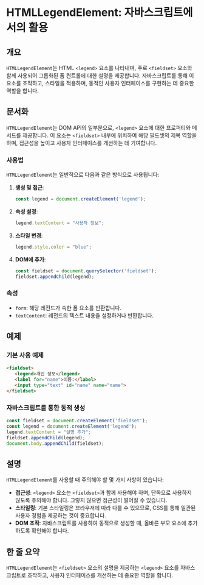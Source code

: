 <!--
Meta Description: # HTMLLegendElement: 자바스크립트에서의 활용 ## 개요 `HTMLLegendElement`는 HTML `<legend>` 요소를 나타내며, 주로 `<fieldset>` 요소와 함께 사용되어 그룹화된 폼 컨트롤에 대한 설명을 제공합니다. 자바스크립트를 통...
Meta Keywords: legend, fieldset, htmllegendelement, 사용자, javascript
-->

# HTMLLegendElement: 자바스크립트에서의 활용

## 개요
`HTMLLegendElement`는 HTML `<legend>` 요소를 나타내며, 주로 `<fieldset>` 요소와 함께 사용되어 그룹화된 폼 컨트롤에 대한 설명을 제공합니다. 자바스크립트를 통해 이 요소를 조작하고, 스타일을 적용하며, 동적인 사용자 인터페이스를 구현하는 데 중요한 역할을 합니다.

## 문서화
`HTMLLegendElement`는 DOM API의 일부분으로, `<legend>` 요소에 대한 프로퍼티와 메서드를 제공합니다. 이 요소는 `<fieldset>` 내부에 위치하여 해당 필드셋의 제목 역할을 하며, 접근성을 높이고 사용자 인터페이스를 개선하는 데 기여합니다.

### 사용법
`HTMLLegendElement`는 일반적으로 다음과 같은 방식으로 사용됩니다:

1. **생성 및 접근**:
   ```javascript
   const legend = document.createElement('legend');
   ```

2. **속성 설정**:
   ```javascript
   legend.textContent = "사용자 정보";
   ```

3. **스타일 변경**:
   ```javascript
   legend.style.color = "blue";
   ```

4. **DOM에 추가**:
   ```javascript
   const fieldset = document.querySelector('fieldset');
   fieldset.appendChild(legend);
   ```

### 속성
- `form`: 해당 레전드가 속한 폼 요소를 반환합니다.
- `textContent`: 레전드의 텍스트 내용을 설정하거나 반환합니다.

## 예제
### 기본 사용 예제
```html
<fieldset>
   <legend>개인 정보</legend>
   <label for="name">이름:</label>
   <input type="text" id="name" name="name">
</fieldset>
```

### 자바스크립트를 통한 동적 생성
```javascript
const fieldset = document.createElement('fieldset');
const legend = document.createElement('legend');
legend.textContent = "설명 추가";
fieldset.appendChild(legend);
document.body.appendChild(fieldset);
```

## 설명
`HTMLLegendElement`를 사용할 때 주의해야 할 몇 가지 사항이 있습니다:

- **접근성**: `<legend>` 요소는 `<fieldset>`과 함께 사용해야 하며, 단독으로 사용하지 않도록 주의해야 합니다. 그렇지 않으면 접근성이 떨어질 수 있습니다.
- **스타일링**: 기본 스타일링은 브라우저에 따라 다를 수 있으므로, CSS를 통해 일관된 사용자 경험을 제공하는 것이 중요합니다.
- **DOM 조작**: 자바스크립트를 사용하여 동적으로 생성할 때, 올바른 부모 요소에 추가하도록 확인해야 합니다.

## 한 줄 요약
`HTMLLegendElement`는 `<fieldset>` 요소의 설명을 제공하는 `<legend>` 요소를 자바스크립트로 조작하고, 사용자 인터페이스를 개선하는 데 중요한 역할을 합니다.